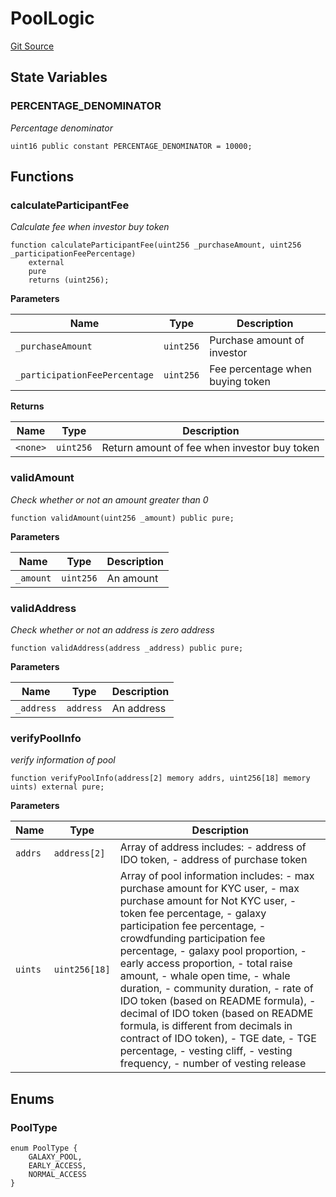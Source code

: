 # PoolLogic
[Git Source](https://github.com/Sotatek-LoiNguyen2/ignition-sc/blob/6fd47416ac9b148d4f43e8bb90a990315ae49b42/contracts/logics/PoolLogic.sol)


## State Variables
### PERCENTAGE_DENOMINATOR
*Percentage denominator*


```solidity
uint16 public constant PERCENTAGE_DENOMINATOR = 10000;
```


## Functions
### calculateParticipantFee

*Calculate fee when investor buy token*


```solidity
function calculateParticipantFee(uint256 _purchaseAmount, uint256 _participationFeePercentage)
    external
    pure
    returns (uint256);
```
**Parameters**

|Name|Type|Description|
|----|----|-----------|
|`_purchaseAmount`|`uint256`|Purchase amount of investor|
|`_participationFeePercentage`|`uint256`|Fee percentage when buying token|

**Returns**

|Name|Type|Description|
|----|----|-----------|
|`<none>`|`uint256`|Return amount of fee when investor buy token|


### validAmount

*Check whether or not an amount greater than 0*


```solidity
function validAmount(uint256 _amount) public pure;
```
**Parameters**

|Name|Type|Description|
|----|----|-----------|
|`_amount`|`uint256`|An amount|


### validAddress

*Check whether or not an address is zero address*


```solidity
function validAddress(address _address) public pure;
```
**Parameters**

|Name|Type|Description|
|----|----|-----------|
|`_address`|`address`|An address|


### verifyPoolInfo

*verify information of pool*


```solidity
function verifyPoolInfo(address[2] memory addrs, uint256[18] memory uints) external pure;
```
**Parameters**

|Name|Type|Description|
|----|----|-----------|
|`addrs`|`address[2]`|Array of address includes: - address of IDO token, - address of purchase token|
|`uints`|`uint256[18]`|Array of pool information includes: - max purchase amount for KYC user, - max purchase amount for Not KYC user, - token fee percentage, - galaxy participation fee percentage, - crowdfunding participation fee percentage, - galaxy pool proportion, - early access proportion, - total raise amount, - whale open time, - whale duration, - community duration, - rate of IDO token (based on README formula), - decimal of IDO token (based on README formula, is different from decimals in contract of IDO token), - TGE date, - TGE percentage, - vesting cliff, - vesting frequency, - number of vesting release|


## Enums
### PoolType

```solidity
enum PoolType {
    GALAXY_POOL,
    EARLY_ACCESS,
    NORMAL_ACCESS
}
```

